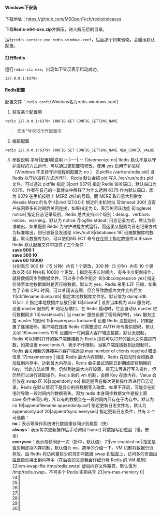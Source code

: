#### Windows下安装

下载地址：<https://github.com/MSOpenTech/redis/releases>

下载**Redis-x64-xxx.zip**并解压，进入解压后的目录。

运行`redis-service.exe redis.windows.conf`，后面那个如果省略，会启用默认配置。

#### 打开Redis

运行`redis-cli.exe`，出现如下显示表示启动成功。

```
127.0.0.1:6379>
```

#### Redis配置

配置文件：`redis.confi`(Windons名为redis.windows.conf)

1. 获取某个配置项

```
redis 127.0.0.1:6379> CONFIG GET CONFIG_SETTING_NAME
```

> 使用*号获取所有配置项

2. 编辑配置

```
redis 127.0.0.1:6379> CONFIG SET CONFIG_SETTING_NAME NEW_CONFIG_VALUE
```

3. 参数说明
序号|配置项|说明
:-:|:---|:--
1|daemonize no|	Redis 默认不是以守护进程的方式运行，可以通过该配置项修改，使用 yes 启用守护进程（Windows 不支持守护线程的配置为 no ）
2|pidfile /var/run/redis.pid| 当 Redis 以守护进程方式运行时，Redis 默认会把 pid 写入 /var/run/redis.pid 文件，可以通过 pidfile 指定 
3|port 6379| 指定 Redis 监听端口，默认端口为 6379，作者在自己的一篇博文中解释了为什么选用 6379 作为默认端口，因为 6379 在手机按键上 MERZ 对应的号码，而 MERZ 取自意大利歌女 Alessia Merz 的名字 
4|bind 127.0.0.1| 绑定的主机地址 
5|timeout 300| 当客户端闲置多长时间后关闭连接，如果指定为 0，表示关闭该功能 
6|loglevel notice| 指定日志记录级别，Redis 总共支持四个级别：debug、verbose、notice、warning，默认为 notice 
7|logfile stdout| 日志记录方式，默认为标准输出，如果配置 Redis 为守护进程方式运行，而这里又配置为日志记录方式为标准输出，则日志将会发送给 /dev/null 
8|databases 16| 设置数据库的数量，默认数据库为0，可以使用SELECT 命令在连接上指定数据库id 
9|save <seconds> <changes><br/>Redis 默认配置文件中提供了三个条件：<br/>**save 900 1**<br/>**save 300 10**<br/>**save 60 10000**<br/>分别表示 900 秒（15 分钟）内有 1 个更改，300 秒（5 分钟）内有 10 个更改以及 60 秒内有 10000 个更改。| 指定在多长时间内，有多少次更新操作，就将数据同步到数据文件，可以多个条件配合 
10|rdbcompression yes| 指定存储至本地数据库时是否压缩数据，默认为 yes，Redis 采用 LZF 压缩，如果为了节省 CPU 时间，可以关闭该选项，但会导致数据库文件变的巨大 
11|dbfilename dump.rdb| 指定本地数据库文件名，默认值为 dump.rdb 
12|dir ./| 指定本地数据库存放目录 
13|slaveof <masterip> <masterport>| 设置当本机为 slav 服务时，设置 master 服务的 IP 地址及端口，在 Redis 启动时，它会自动从 master 进行数据同步 
14|masterauth <master-password>| 当 master 服务设置了密码保护时，slav 服务连接 master 的密码 
15|requirepass foobared| 设置 Redis 连接密码，如果配置了连接密码，客户端在连接 Redis 时需要通过 AUTH <password> 命令提供密码，默认关闭 
16|maxclients 128| 设置同一时间最大客户端连接数，默认无限制，Redis 可以同时打开的客户端连接数为 Redis 进程可以打开的最大文件描述符数，如果设置 maxclients 0，表示不作限制。当客户端连接数到达限制时，Redis 会关闭新的连接并向客户端返回 max number of clients reached 错误信息 
17|maxmemory <bytes>| 指定 Redis 最大内存限制，Redis 在启动时会把数据加载到内存中，达到最大内存后，Redis 会先尝试清除已到期或即将到期的 Key，当此方法处理 后，仍然到达最大内存设置，将无法再进行写入操作，但仍然可以进行读取操作。Redis 新的 vm 机制，会把 Key 存放内存，Value 会存放在 swap 区 
18|appendonly no| 指定是否在每次更新操作后进行日志记录，Redis 在默认情况下是异步的把数据写入磁盘，如果不开启，可能会在断电时导致一段时间内的数据丢失。因为 redis 本身同步数据文件是按上面 save 条件来同步的，所以有的数据会在一段时间内只存在于内存中。默认为 no 
19|appendfilename appendonly.aof| 指定更新日志文件名，默认为 appendonly.aof 
20|appendfsync everysec| 指定更新日志条件，共有 3 个可选值：<br/> **no**：表示等操作系统进行数据缓存同步到磁盘（快）<br/>**always**：表示每次更新操作后手动调用 fsync() 将数据写到磁盘（慢，安全）<br/>**everysec**：表示每秒同步一次（折中，默认值） 
21|vm-enabled no| 指定是否启用虚拟内存机制，默认值为 no，简单的介绍一下，VM 机制将数据分页存放，由 Redis 将访问量较少的页即冷数据 swap 到磁盘上，访问多的页面由磁盘自动换出到内存中（在后面的文章我会仔细分析 Redis 的 VM 机制） 
22|vm-swap-file /tmp/redis.swap| 虚拟内存文件路径，默认值为 /tmp/redis.swap，不可多个 Redis 实例共享 
23|vm-max-memory 0|  
24||  
25||  
26||  
27||  
28||  
29||  
30||  